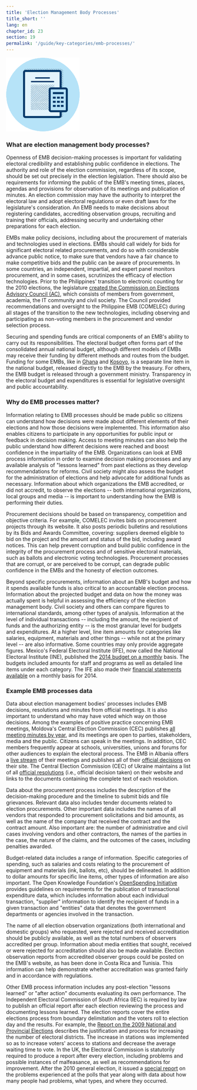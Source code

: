 ```yaml
---
title: 'Election Management Body Processes'
title_short: ''
lang: en
chapter_id: 23
section: 19
permalink: '/guide/key-categories/emb-processes/'
---
```


![EMB Processes](/assets/images/inventory/categories/election-management-body-processes.png)

### What are election management body processes?

Openness of EMB decision-making processes is important for validating electoral credibility and establishing public confidence in elections. The authority and role of the election commission, regardless of its scope, should be set out precisely in the election legislation. There should also be requirements for informing the public of the EMB's meeting times, places, agendas and provisions for observation of its meetings and publication of minutes. An election commission may have the authority to interpret the electoral law and adopt electoral regulations or even draft laws for the legislature's consideration. An EMB needs to make decisions about registering candidates, accrediting observation groups, recruiting and training their officials, addressing security and undertaking other preparations for each election.

EMBs make policy decisions, including about the procurement of materials and technologies used in elections. EMBs should call widely for bids for significant electoral related procurements, and do so with considerable advance public notice, to make sure that vendors have a fair chance to make competitive bids and the public can be aware of procurements. In some countries, an independent, impartial, and expert panel monitors procurement, and in some cases, scrutinizes the efficacy of election technologies. Prior to the Philippines' transition to electronic counting for the 2010 elections, the legislature [created the Commission on Elections Advisory Council (AC)](http://www.comelec.gov.ph/?r=References/RelatedLaws/ElectionLaws/AutomatedElection/RA9369), which consists of members from government, academia, the IT community and civil society. The Council provided recommendations and oversight to the Philippine EMB (COMELEC) during all stages of the transition to the new technologies, including observing and participating as non-voting members in the procurement and vendor selection process.

Securing and spending funds are critical components of an EMB's ability to carry out its responsibilities. The electoral budget often forms part of the consolidated annual national budget, although different models of EMBs may receive their funding by different methods and routes from the budget. Funding for some EMBs, like in [Ghana](http://www.mofep.gov.gh/budget-statements) and [Kosovo](https://mf.rks-gov.net/en-us/Budget/Budget-of-Republic-of-Kosovo/Central-Budget), is a separate line item in the national budget, released directly to the EMB by the treasury. For others, the EMB budget is released through a government ministry. Transparency in the electoral budget and expenditures is essential for legislative oversight and public accountability.

### Why do EMB processes matter?

Information relating to EMB processes should be made public so citizens can understand how decisions were made about different elements of their elections and how those decisions were implemented. This information also enables citizens to participate in any opportunities for public input or feedback in decision making. Access to meeting minutes can also help the public understand how different decisions were reached and boost confidence in the impartiality of the EMB. Organizations can look at EMB process information in order to examine decision making processes and any available analysis of "lessons learned" from past elections as they develop recommendations for reforms. Civil society might also assess the budget for the administration of elections and help advocate for additional funds as necessary. Information about which organizations the EMB accredited, or did not accredit, to observe the elections -- both international organizations, local groups and media -- is important to understanding how the EMB is performing their duties.

Procurement decisions should be based on transparency, competition and objective criteria. For example, COMELEC invites bids on procurement projects through its website. It also posts periodic bulletins and resolutions by its Bids and Awards Committee, covering: suppliers deemed eligible to bid on the project and the amount and status of the bid, including award notices. This can help prevent corruption and build public confidence in the integrity of the procurement process and of sensitive electoral materials, such as ballots and electronic voting technologies. Procurement processes that are corrupt, or are perceived to be corrupt, can degrade public confidence in the EMBs and the honesty of election outcomes.

Beyond specific procurements, information about an EMB's budget and how it spends available funds is also critical to an accountable election process. Information about the projected budget and data on how the money was actually spent is helpful in assessing the efficiency of the election management body. Civil society and others can compare figures to international standards, among other types of analysis. Information at the level of individual transactions -- including the amount, the recipient of funds and the authorizing entity -- is the most granular level for budgets and expenditures. At a higher level, line item amounts for categories like salaries, equipment, materials and other things -- while not at the primary level -- are also informative. Some countries may only provide aggregate figures. Mexico's Federal Electoral Institute (IFE), now called the National Electoral Institute (INE), published the [2014 budget on a monthly](http://www.ine.mx/archivos3/portal/historico/contenido/interiores/Detalle_PresupuestoIFE-id-a761d23617c1c310VgnVCM1000000c68000aRCRD/) basis. The budgets included amounts for staff and programs as well as detailed line items under each category. The IFE also made their [financial statements available](http://www.ine.mx/archivos3/portal/historico/contenido/Estados_Financieroos_del_IFE/) on a monthly basis for 2014.

### Example EMB processes data

Data about election management bodies' processes includes EMB decisions, resolutions and minutes from official meetings. It is also important to understand who may have voted which way on those decisions. Among the examples of positive practice concerning EMB meetings, Moldova's Central Election Commission (CEC) publishes [all meeting minutes by year](http://www.cec.md/index.php?pag=news&id=1049&l=ro), and its meetings are open to parties, stakeholders, media and the public. Citizens can speak in the meetings. In addition, CEC members frequently appear at schools, universities, unions and forums for other audiences to explain the electoral process. The EMB in Albania offers a [live stream](http://www2.cec.org.al/sq-al/mbledhjet-live) of their meetings and publishes all of their [official decisions](http://www2.cec.org.al/sq-al/kqz-vendimet) on their site. The Central Election Commission (CEC) of Ukraine maintains a list of all [official resolutions](http://www.cvk.gov.ua/pls/acts/New) (i.e., official decision taken) on their website and links to the documents containing the complete text of each resolution.

Data about the procurement process includes the description of the decision-making procedure and the timeline to submit bids and file grievances. Relevant data also includes tender documents related to election procurements. Other important data includes the names of all vendors that responded to procurement solicitations and bid amounts, as well as the name of the company that received the contract and the contract amount. Also important are: the number of administrative and civil cases involving vendors and other contractors, the names of the parties in the case, the nature of the claims, and the outcomes of the cases, including penalties awarded.

Budget-related data includes a range of information. Specific categories of spending, such as salaries and costs relating to the procurement of equipment and materials (ink, ballots, etc), should be delineated. In addition to dollar amounts for specific line items, other types of information are also important. The Open Knowledge Foundation's [OpenSpending Initiative](http://community.openspending.org/research/standard/technical/) provides guidelines on requirements for the publication of transactional expenditure data, which includes information about each individual transaction, "supplier" information to identify the recipient of funds in a given transaction and "entities" data that denotes the government departments or agencies involved in the transaction.

The name of all election observation organizations (both international and domestic groups) who requested, were rejected and received accreditation should be publicly available, as well as the total numbers of observers accredited per group. Information about media entities that sought, received or were rejected for accreditation should also be made available. Election observation reports from accredited observer groups could be posted on the EMB's website, as has been done in Costa Rica and Tunisia. This information can help demonstrate whether accreditation was granted fairly and in accordance with regulations.

Other EMB process information includes any post-election "lessons learned" or "after action" documents evaluating its own performance. The Independent Electoral Commission of South Africa (IEC) is required by law to publish an official report after each election reviewing the process and documenting lessons learned. The election reports cover the entire elections process from boundary delimitation and the voters roll to election day and the results. For example, the [Report on the 2009 National and Provincial Elections](http://www.elections.org.za/content/Documents/Election-reports/National-and-Provincial-Elections/2009-National-and-Provincial-Elections-Report/) describes the justification and process for increasing the number of electoral districts. The increase in stations was implemented so as to increase voters' access to stations and decrease the average waiting time to vote. In the UK, the Electoral Commission is statutorily required to produce a report after every election, including problems and possible instances of malfeasance, as well as recommendations for improvement. After the 2010 general election, it issued a [special report](http://www.electoralcommission.org.uk/__data/assets/pdf_file/0010/100702/Report-on-the-administration-of-the-2010-UK-general-election.pdf) on the problems experienced at the polls that year along with data about how many people had problems, what types, and where they occurred.

